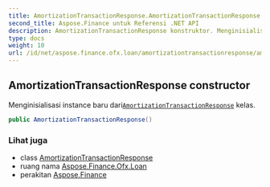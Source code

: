 ```yaml
---
title: AmortizationTransactionResponse.AmortizationTransactionResponse
second_title: Aspose.Finance untuk Referensi .NET API
description: AmortizationTransactionResponse konstruktor. Menginisialisasi instance baru dariAmortizationTransactionResponse kelas.
type: docs
weight: 10
url: /id/net/aspose.finance.ofx.loan/amortizationtransactionresponse/amortizationtransactionresponse/
---
```

## AmortizationTransactionResponse constructor

Menginisialisasi instance baru dari[`AmortizationTransactionResponse`](../) kelas.

```csharp
public AmortizationTransactionResponse()
```

### Lihat juga

* class [AmortizationTransactionResponse](../)
* ruang nama [Aspose.Finance.Ofx.Loan](../../amortizationtransactionresponse/)
* perakitan [Aspose.Finance](../../../)


